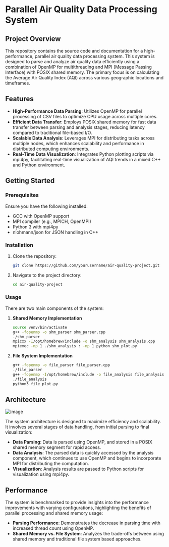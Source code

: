 # Parallel Air Quality Data Processing System

## Project Overview

This repository contains the source code and documentation for a high-performance, parallel air quality data processing system. This system is designed to parse and analyze air quality data efficiently using a combination of OpenMP for multithreading and MPI (Message Passing Interface) with POSIX shared memory. The primary focus is on calculating the Average Air Quality Index (AQI) across various geographic locations and timeframes.

## Features

- **High-Performance Data Parsing**: Utilizes OpenMP for parallel processing of CSV files to optimize CPU usage across multiple cores.
- **Efficient Data Transfer**: Employs POSIX shared memory for fast data transfer between parsing and analysis stages, reducing latency compared to traditional file-based I/O.
- **Scalable Data Analysis**: Leverages MPI for distributing tasks across multiple nodes, which enhances scalability and performance in distributed computing environments.
- **Real-Time Data Visualization**: Integrates Python plotting scripts via mpi4py, facilitating real-time visualization of AQI trends in a mixed C++ and Python environment.

## Getting Started

### Prerequisites

Ensure you have the following installed:
- GCC with OpenMP support
- MPI compiler (e.g., MPICH, OpenMPI)
- Python 3 with mpi4py
- nlohmann/json for JSON handling in C++

### Installation

1. Clone the repository:
   ```bash
   git clone https://github.com/yourusername/air-quality-project.git
   ```
2. Navigate to the project directory:
   ```bash
   cd air-quality-project
   ```

### Usage

There are two main components of the system:

1. **Shared Memory Implementation**
   ```bash
   source venv/bin/activate
   g++ -fopenmp -o shm_parser shm_parser.cpp
   ./shm_parser
   mpicxx -I/opt/homebrew/include -o shm_analysis shm_analysis.cpp
   mpiexec -np 1 ./shm_analysis : -np 1 python shm_plot.py
   ```

2. **File System Implementation**
   ```bash
   g++ -fopenmp -o file_parser file_parser.cpp
   ./file_parser
   g++ -fopenmp -I/opt/homebrew/include -o file_analysis file_analysis.cpp
   ./file_analysis
   python3 file_plot.py
   ```

## Architecture
![image](https://github.com/cxx5208/CMPE-275-02/assets/76988460/fe50b223-7347-4265-b5ca-6125d0a4631d)

The system architecture is designed to maximize efficiency and scalability. It involves several stages of data handling, from initial parsing to final visualization:

- **Data Parsing**: Data is parsed using OpenMP, and stored in a POSIX shared memory segment for rapid access.
- **Data Analysis**: The parsed data is quickly accessed by the analysis component, which continues to use OpenMP and begins to incorporate MPI for distributing the computation.
- **Visualization**: Analysis results are passed to Python scripts for visualization using mpi4py.

## Performance

The system is benchmarked to provide insights into the performance improvements with varying configurations, highlighting the benefits of parallel processing and shared memory usage:

- **Parsing Performance**: Demonstrates the decrease in parsing time with increased thread count using OpenMP.
- **Shared Memory vs. File System**: Analyzes the trade-offs between using shared memory and traditional file system based approaches.


